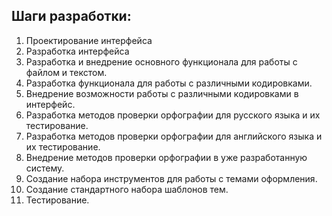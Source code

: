## **Шаги разработки:**
1.	Проектирование интерфейса
2.	Разработка интерфейса
3.	Разработка и внедрение основного функционала для работы с файлом и текстом. 
4.	Разработка функционала для работы с различными кодировками.
5.	Внедрение возможности работы с различными кодировками в интерфейс.
6.	Разработка методов проверки орфографии для русского языка и их тестирование.
7.	Разработка методов проверки орфографии для английского языка и их тестирование.
8.	Внедрение методов проверки орфографии в уже разработанную систему.
9.	Создание набора инструментов для работы с темами оформления. 
10.	Создание стандартного набора шаблонов тем.
11.	Тестирование.
